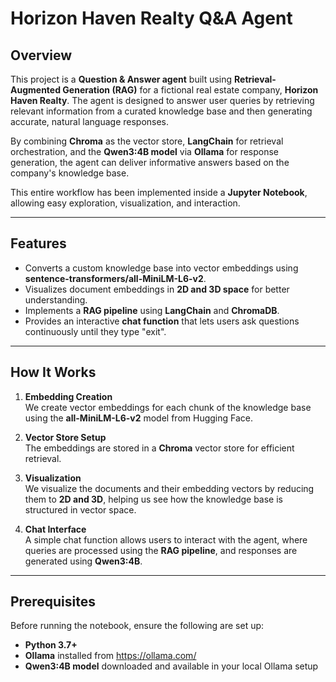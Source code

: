 # Horizon Haven Realty Q&A Agent

## Overview
This project is a **Question & Answer agent** built using **Retrieval-Augmented Generation (RAG)** for a fictional real estate company, **Horizon Haven Realty**. The agent is designed to answer user queries by retrieving relevant information from a curated knowledge base and then generating accurate, natural language responses.

By combining **Chroma** as the vector store, **LangChain** for retrieval orchestration, and the **Qwen3:4B model** via **Ollama** for response generation, the agent can deliver informative answers based on the company's knowledge base.

This entire workflow has been implemented inside a **Jupyter Notebook**, allowing easy exploration, visualization, and interaction.

---

## Features
- Converts a custom knowledge base into vector embeddings using **sentence-transformers/all-MiniLM-L6-v2**.
- Visualizes document embeddings in **2D and 3D space** for better understanding.
- Implements a **RAG pipeline** using **LangChain** and **ChromaDB**.
- Provides an interactive **chat function** that lets users ask questions continuously until they type "exit".

---

## How It Works

1. **Embedding Creation**  
   We create vector embeddings for each chunk of the knowledge base using the **all-MiniLM-L6-v2** model from Hugging Face.

2. **Vector Store Setup**  
   The embeddings are stored in a **Chroma** vector store for efficient retrieval.

3. **Visualization**  
   We visualize the documents and their embedding vectors by reducing them to **2D and 3D**, helping us see how the knowledge base is structured in vector space.

4. **Chat Interface**  
   A simple chat function allows users to interact with the agent, where queries are processed using the **RAG pipeline**, and responses are generated using **Qwen3:4B**.

---

## Prerequisites

Before running the notebook, ensure the following are set up:

- **Python 3.7+**
- **Ollama** installed from https://ollama.com/
- **Qwen3:4B model** downloaded and available in your local Ollama setup
